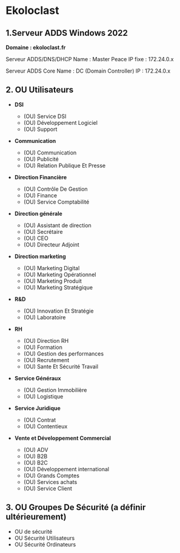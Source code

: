 # Ekoloclast

## 1.Serveur ADDS Windows 2022 

**Domaine : ekoloclast.fr**

Serveur ADDS/DNS/DHCP
Name : Master Peace
IP fixe : 172.24.0.x

Serveur ADDS Core
Name : DC (Domain Controller)
IP : 172.24.0.x

## 2. OU Utilisateurs

- **DSI**
  - (OU) Service DSI
  - (OU) Développement Logiciel
  - (OU) Support
    
- **Communication**
  - (OU) Communication
  - (OU) Publicité
  - (OU) Relation Publique Et Presse
   

- **Direction Financière**
  - (OU) Contrôle De Gestion
  - (OU) Finance 
  - (OU) Service Comptabilité
  

- **Direction générale**
  - (OU) Assistant de direction
  - (OU) Secrétaire
  - (OU) CEO
  - (OU) Directeur Adjoint


- **Direction marketing**
  - (OU) Marketing Digital
  - (OU) Marketing Opérationnel
  - (OU) Marketing Produit
  - (OU) Marketing Stratégique
 
- **R&D**
  - (OU) Innovation Et Stratégie
  - (OU) Laboratoire

- **RH**
  - (OU) Direction RH
  - (OU) Formation
  - (OU) Gestion des performances
  - (OU) Recrutement
  - (OU) Sante Et Sécurité Travail


- **Service Généraux**
  - (OU) Gestion Immobilière
  - (OU) Logistique
 
- **Service Juridique**
  - (OU) Contrat
  - (OU) Contentieux
  
- **Vente et Développement Commercial**
  - (OU) ADV
  - (OU) B2B
  - (OU) B2C
  - (OU) Développement international
  - (OU) Grands Comptes
  - (OU) Services achats
  - (OU) Service Client
  

## 3. OU Groupes De Sécurité (a définir ultérieurement)

- OU de sécurité
- OU Sécurité Utilisateurs 
- OU Sécurité Ordinateurs



